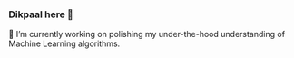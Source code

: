 ### Dikpaal here 👋
🔭 I’m currently working on polishing my under-the-hood understanding of Machine Learning algorithms.
